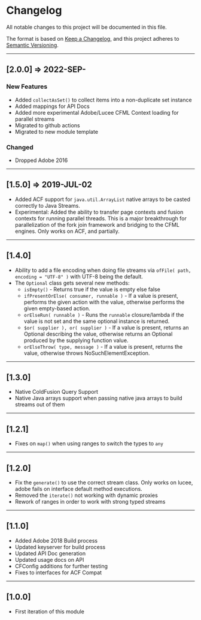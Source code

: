 # Changelog

All notable changes to this project will be documented in this file.

The format is based on [Keep a Changelog](https://keepachangelog.com/en/1.0.0/),
and this project adheres to [Semantic Versioning](https://semver.org/spec/v2.0.0.html).

----

## [2.0.0] => 2022-SEP-

### New Features

* Added `collectAsSet()` to collect items into a non-duplicate set instance
* Added mappings for API Docs
* Added more experimental Adobe/Lucee CFML Context loading for parallel streams
* Migrated to github actions
* Migrated to new module template

### Changed

* Dropped Adobe 2016

----

## [1.5.0] => 2019-JUL-02

* Added ACF support for `java.util.ArrayList` native arrays to be casted correctly to Java Streams.
* Experimental: Added the ability to transfer page contexts and fusion contexts for running parallel threads. This is a major breakthrough for parallelization of the fork join framework and bridging to the CFML engines. Only works on ACF, and partially.

----

## [1.4.0]

* Ability to add a file encoding when doing file streams via `ofFile( path, encoding = "UTF-8" )` with UTF-8 being the default.
* The `Optional` class gets several new methods:
  * `isEmpty()` - Returns true if the value is empty else false
  * `ifPresentOrElse( consumer, runnable )` - If a value is present, performs the given action with the value, otherwise performs the given empty-based action.
  * `orElseRun( runnable )` - Runs the `runnable` closure/lambda if the value is not set and the same optional instance is returned.
  * `$or( supplier ), or( supplier )` - If a value is present, returns an Optional describing the value, otherwise returns an Optional produced by the supplying function value.
  * `orElseThrow( type, message )` - If a value is present, returns the value, otherwise throws NoSuchElementException.

----

## [1.3.0]

* Native ColdFusion Query Support
* Native Java arrays support when passing native java arrays to build streams out of them

----

## [1.2.1]

* Fixes on `map()` when using ranges to switch the types to `any`

----

## [1.2.0]

* Fix the `generate()` to use the correct stream class. Only works on lucee, adobe fails on interface default method executions.
* Removed the `iterate()` not working with dynamic proxies
* Rework of ranges in order to work with strong typed streams

----

## [1.1.0]

* Added Adobe 2018 Build process
* Updated keyserver for build process
* Updated API Doc generation
* Updated usage docs on API
* CFConfig additions for further testing
* Fixes to interfaces for ACF Compat

----

## [1.0.0]

* First iteration of this module
